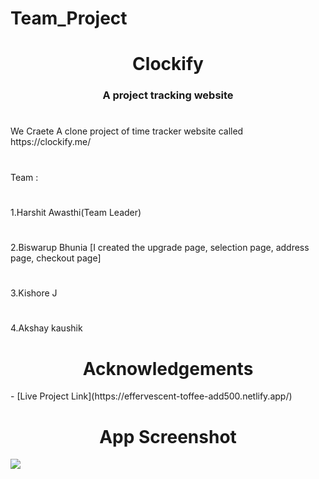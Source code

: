 # Team_Project


<h1 align="center">Clockify</h1>
<h3 align="center">A project tracking website</h3>
<h1></h1>
We Craete A clone project of time tracker website called https://clockify.me/
<h1></h1>
Team :
<h1></h1>
1.Harshit Awasthi(Team Leader)
<h1></h1>
2.Biswarup Bhunia [I created the upgrade page, selection page, address page, checkout page]
<h1></h1>
3.Kishore J
<h1></h1>
4.Akshay kaushik


<h1 align="center">Acknowledgements</h1>
- [Live Project Link](https://effervescent-toffee-add500.netlify.app/)

<h1 align="center">App Screenshot</h1>
<img src="https://i.ibb.co/cvFX8HV/Screenshot-75.png"></img>
